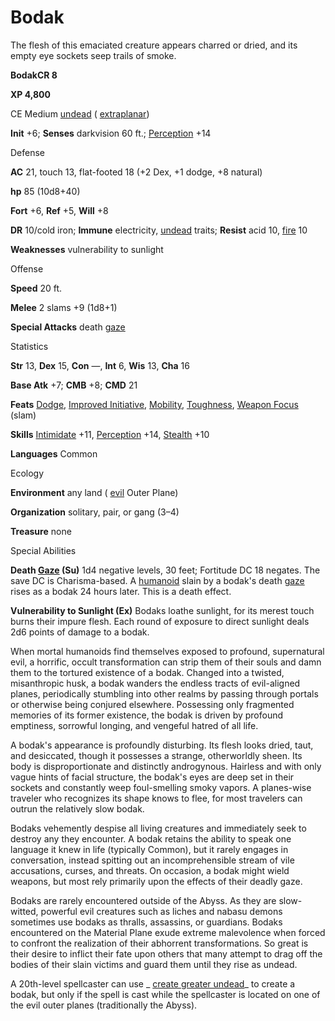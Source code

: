 # Bodak

The flesh of this emaciated creature appears charred or dried, and its empty eye sockets seep trails of smoke.

**BodakCR 8**

**XP 4,800**

CE Medium [undead](/pathfinderRPG/prd/monsters/creatureTypes.html#_undead) ( [extraplanar](/pathfinderRPG/prd/monsters/creatureTypes.html#_extraplanar-subtype))

**Init** +6; **Senses** darkvision 60 ft.; [Perception](/pathfinderRPG/prd/additionalMonsters/../skills/perception.html#_perception) +14

Defense

**AC** 21, touch 13, flat-footed 18 (+2 Dex, +1 dodge, +8 natural)

**hp** 85 (10d8+40)

**Fort** +6, **Ref** +5, **Will** +8

**DR** 10/cold iron; **Immune** electricity, [undead](/pathfinderRPG/prd/monsters/creatureTypes.html#_undead) traits; **Resist** acid 10, [fire](/pathfinderRPG/prd/monsters/creatureTypes.html#_fire-subtype) 10

**Weaknesses** vulnerability to sunlight

Offense

**Speed** 20 ft.

**Melee** 2 slams +9 (1d8+1)

**Special Attacks** death [gaze](/pathfinderRPG/prd/monsters/universalMonsterRules.html#_gaze)

Statistics

**Str** 13, **Dex** 15, **Con** —, **Int** 6, **Wis** 13, **Cha** 16

**Base Atk** +7; **CMB** +8; **CMD** 21

**Feats** [Dodge](/pathfinderRPG/prd/additionalMonsters/../feats.html#_dodge), [Improved Initiative](/pathfinderRPG/prd/additionalMonsters/../feats.html#_improved-initiative), [Mobility](/pathfinderRPG/prd/additionalMonsters/../feats.html#_mobility), [Toughness](/pathfinderRPG/prd/additionalMonsters/../feats.html#_toughness), [Weapon Focus](/pathfinderRPG/prd/additionalMonsters/../feats.html#_weapon-focus) (slam)

**Skills** [Intimidate](/pathfinderRPG/prd/additionalMonsters/../skills/intimidate.html#_intimidate) +11, [Perception](/pathfinderRPG/prd/additionalMonsters/../skills/perception.html#_perception) +14, [Stealth](/pathfinderRPG/prd/additionalMonsters/../skills/stealth.html#_stealth) +10

**Languages** Common

Ecology

**Environment** any land ( [evil](/pathfinderRPG/prd/monsters/creatureTypes.html#_evil-subtype) Outer Plane)

**Organization** solitary, pair, or gang (3–4)

**Treasure** none

Special Abilities

**Death [Gaze](/pathfinderRPG/prd/monsters/universalMonsterRules.html#_gaze) (Su)** 1d4 negative levels, 30 feet; Fortitude DC 18 negates. The save DC is Charisma-based. A [humanoid](/pathfinderRPG/prd/monsters/creatureTypes.html#_humanoid) slain by a bodak's death [gaze](/pathfinderRPG/prd/monsters/universalMonsterRules.html#_gaze) rises as a bodak 24 hours later. This is a death effect.

**Vulnerability to Sunlight (Ex)** Bodaks loathe sunlight, for its merest touch burns their impure flesh. Each round of exposure to direct sunlight deals 2d6 points of damage to a bodak.

When mortal humanoids find themselves exposed to profound, supernatural evil, a horrific, occult transformation can strip them of their souls and damn them to the tortured existence of a bodak. Changed into a twisted, misanthropic husk, a bodak wanders the endless tracts of evil-aligned planes, periodically stumbling into other realms by passing through portals or otherwise being conjured elsewhere. Possessing only fragmented memories of its former existence, the bodak is driven by profound emptiness, sorrowful longing, and vengeful hatred of all life.

A bodak's appearance is profoundly disturbing. Its flesh looks dried, taut, and desiccated, though it possesses a strange, otherworldly sheen. Its body is disproportionate and distinctly androgynous. Hairless and with only vague hints of facial structure, the bodak's eyes are deep set in their sockets and constantly weep foul-smelling smoky vapors. A planes-wise traveler who recognizes its shape knows to flee, for most travelers can outrun the relatively slow bodak.

Bodaks vehemently despise all living creatures and immediately seek to destroy any they encounter. A bodak retains the ability to speak one language it knew in life (typically Common), but it rarely engages in conversation, instead spitting out an incomprehensible stream of vile accusations, curses, and threats. On occasion, a bodak might wield weapons, but most rely primarily upon the effects of their deadly gaze.

Bodaks are rarely encountered outside of the Abyss. As they are slow-witted, powerful evil creatures such as liches and nabasu demons sometimes use bodaks as thralls, assassins, or guardians. Bodaks encountered on the Material Plane exude extreme malevolence when forced to confront the realization of their abhorrent transformations. So great is their desire to inflict their fate upon others that many attempt to drag off the bodies of their slain victims and guard them until they rise as undead.

A 20th-level spellcaster can use _ [create greater undead](/pathfinderRPG/prd/additionalMonsters/../spells/createGreaterUndead.html#_create-greater-undead)_ to create a bodak, but only if the spell is cast while the spellcaster is located on one of the evil outer planes (traditionally the Abyss).

